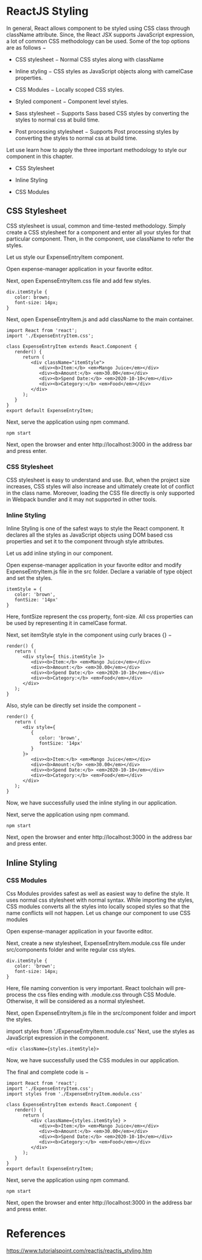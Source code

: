 # ReactJS Styling

In general, React allows component to be styled using CSS class through className attribute. Since, the React JSX supports JavaScript expression, a lot of common CSS methodology can be used. Some of the top options are as follows −

- CSS stylesheet − Normal CSS styles along with className

- Inline styling − CSS styles as JavaScript objects along with camelCase properties.

- CSS Modules − Locally scoped CSS styles.

- Styled component − Component level styles.

- Sass stylesheet − Supports Sass based CSS styles by converting the styles to normal css at build time.

- Post processing stylesheet − Supports Post processing styles by converting the styles to normal css at build time.

Let use learn how to apply the three important methodology to style our component in this chapter.

- CSS Stylesheet

- Inline Styling

- CSS Modules

## CSS Stylesheet

CSS stylesheet is usual, common and time-tested methodology. Simply create a CSS stylesheet for a component and enter all your styles for that particular component. Then, in the component, use className to refer the styles.

Let us style our ExpenseEntryItem component.

Open expense-manager application in your favorite editor.

Next, open ExpenseEntryItem.css file and add few styles.
```
div.itemStyle {
   color: brown;
   font-size: 14px;
}
```
Next, open ExpenseEntryItem.js and add className to the main container.
```
import React from 'react';
import './ExpenseEntryItem.css';

class ExpenseEntryItem extends React.Component {
   render() {
      return (
         <div className="itemStyle">
            <div><b>Item:</b> <em>Mango Juice</em></div>
            <div><b>Amount:</b> <em>30.00</em></div>
            <div><b>Spend Date:</b> <em>2020-10-10</em></div>
            <div><b>Category:</b> <em>Food</em></div>
         </div>
      );
   }
}
export default ExpenseEntryItem;
```
Next, serve the application using npm command.
```
npm start
```
Next, open the browser and enter http://localhost:3000 in the address bar and press enter.

### CSS Stylesheet
CSS stylesheet is easy to understand and use. But, when the project size increases, CSS styles will also increase and ultimately create lot of conflict in the class name. Moreover, loading the CSS file directly is only supported in Webpack bundler and it may not supported in other tools.

### Inline Styling
Inline Styling is one of the safest ways to style the React component. It declares all the styles as JavaScript objects using DOM based css properties and set it to the component through style attributes.

Let us add inline styling in our component.

Open expense-manager application in your favorite editor and modify ExpenseEntryItem.js file in the src folder. Declare a variable of type object and set the styles.
```
itemStyle = {
   color: 'brown',
   fontSize: '14px'
}
```
Here, fontSize represent the css property, font-size. All css properties can be used by representing it in camelCase format.

Next, set itemStyle style in the component using curly braces {} −
```
render() {
   return (
      <div style={ this.itemStyle }>
         <div><b>Item:</b> <em>Mango Juice</em></div>
         <div><b>Amount:</b> <em>30.00</em></div>
         <div><b>Spend Date:</b> <em>2020-10-10</em></div>
         <div><b>Category:</b> <em>Food</em></div>
      </div>
   );
}
```
Also, style can be directly set inside the component −
```
render() {
   return (
      <div style={
         {
            color: 'brown',
            fontSize: '14px'
         }         
      }>
         <div><b>Item:</b> <em>Mango Juice</em></div>
         <div><b>Amount:</b> <em>30.00</em></div>
         <div><b>Spend Date:</b> <em>2020-10-10</em></div>
         <div><b>Category:</b> <em>Food</em></div>
      </div>
   );
}
```
Now, we have successfully used the inline styling in our application.

Next, serve the application using npm command.
```
npm start
```
Next, open the browser and enter http://localhost:3000 in the address bar and press enter.

## Inline Styling

### CSS Modules
Css Modules provides safest as well as easiest way to define the style. It uses normal css stylesheet with normal syntax. While importing the styles, CSS modules converts all the styles into locally scoped styles so that the name conflicts will not happen. Let us change our component to use CSS modules

Open expense-manager application in your favorite editor.

Next, create a new stylesheet, ExpenseEntryItem.module.css file under src/components folder and write regular css styles.
```
div.itemStyle {
   color: 'brown';
   font-size: 14px;
}
```
Here, file naming convention is very important. React toolchain will pre-process the css files ending with .module.css through CSS Module. Otherwise, it will be considered as a normal stylesheet.

Next, open ExpenseEntryItem.js file in the src/component folder and import the styles.

import styles from './ExpenseEntryItem.module.css'
Next, use the styles as JavaScript expression in the component.
```
<div className={styles.itemStyle}>
```
Now, we have successfully used the CSS modules in our application.

The final and complete code is −
```
import React from 'react';
import './ExpenseEntryItem.css';
import styles from './ExpenseEntryItem.module.css'

class ExpenseEntryItem extends React.Component {
   render() {
      return (
         <div className={styles.itemStyle} >
            <div><b>Item:</b> <em>Mango Juice</em></div>
            <div><b>Amount:</b> <em>30.00</em></div>
            <div><b>Spend Date:</b> <em>2020-10-10</em></div>
            <div><b>Category:</b> <em>Food</em></div>
         </div>
      );
   }
}
export default ExpenseEntryItem;
```
Next, serve the application using npm command.
```
npm start
```
Next, open the browser and enter http://localhost:3000 in the address bar and press enter.

# References
https://www.tutorialspoint.com/reactjs/reactjs_styling.htm
